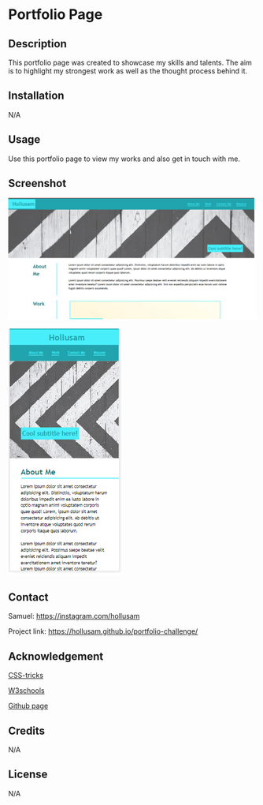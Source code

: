 # Portfolio Page

## Description

This portfolio page was created to showcase my skills and talents. The aim is to highlight my strongest work as well as the thought process behind it.

## Installation

N/A

## Usage

Use this portfolio page to view my works and also get in touch with me.

## Screenshot

![screenshot](/images/sreenshots.png)


![mobile screenshot](/images/mobile%20screenshot.png)


## Contact

Samuel: https://instagram.com/hollusam

Project link: https://hollusam.github.io/portfolio-challenge/

## Acknowledgement

<a href="https://css-tricks.com">CSS-tricks</a>

<a href="https://www.w3schools.com/">W3schools</a>

<a href="https://github.com">Github page</a>

## Credits

N/A

## License

N/A